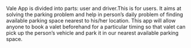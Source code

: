 Vale App is divided into parts: user and driver.This is for users.
It aims at solving the parking problem and help in person’s daily problem of finding  available parking space nearest to his/her location. 
This app will allow anyone to book a valet beforehand for a particular timing so that valet can pick up the person’s vehicle and 
park it in our nearest available parking space. 
